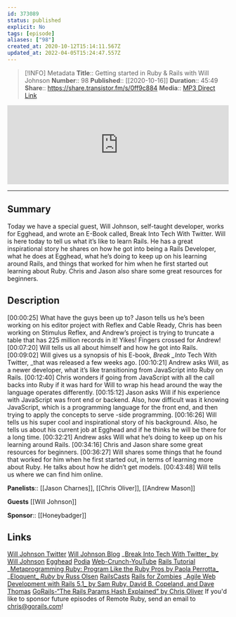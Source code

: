 ```yaml
---
id: 373089
status: published
explicit: No
tags: [episode]
aliases: ["98"]
created_at: 2020-10-12T15:14:11.567Z
updated_at: 2022-04-05T15:24:47.557Z
---
```


> [!INFO] Metadata
> **Title**:: Getting started in Ruby & Rails with Will Johnson
> **Number**:: 98
> **Published**:: [[2020-10-16]]
> **Duration**:: 45:49
> **Share**:: <https://share.transistor.fm/s/0ff9c884>
> **Media**:: [MP3 Direct Link](https://dts.podtrac.com/redirect.mp3/media.transistor.fm/0ff9c884/2d1c8f7b.mp3)

<iframe width="100%" height="180" frameborder="no" scrolling="no" seamless src="https://share.transistor.fm/e/0ff9c884/dark"></iframe>

---

## Summary

Today we have a special guest, Will Johnson, self-taught developer, works for Egghead, and wrote an E-Book called, Break Into Tech With Twitter. Will is here today to tell us what it’s like to learn Rails. He has a great inspirational story he shares on how he got into being a Rails Developer, what he does at Egghead, what he’s doing to keep up on his learning around Rails, and things that worked for him when he first started out learning about Ruby. Chris and Jason also share some great resources for beginners.

## Description

[00:00:25] What have the guys been up to? Jason tells us he’s been working on his editor project with Reflex and Cable Ready, Chris has been working on Stimulus Reflex, and Andrew’s project is trying to truncate a table that has 225 million records in it! Yikes! Fingers crossed for Andrew!
[00:07:20] Will tells us all about himself and how he got into Rails.
[00:09:02] Will gives us a synopsis of his E-book, _Break \_Into_ Tech With Twitter, \_that was released a few weeks ago.
[00:10:21] Andrew asks Will, as a newer developer, what it’s like transitioning from JavaScript into Ruby on Rails.
[00:12:40] Chris wonders if going from JavaScript with all the call backs into Ruby if it was hard for Will to wrap his head around the way the language operates differently.
[00:15:12] Jason asks Will if his experience with JavaScript was front end or backend. Also, how difficult was it knowing JavaScript, which is a programming language for the front end, and then trying to apply the concepts to serve -side programming.
[00:16:26] Will tells us his super cool and inspirational story of his background. Also, he tells us about his current job at Egghead and if he thinks he will be there for a long time.
[00:32:21] Andrew asks Will what he’s doing to keep up on his learning around Rails.
[00:34:16] Chris and Jason share some great resources for beginners.
[00:36:27] Will shares some things that he found that worked for him when he first started out, in terms of learning more about Ruby. He talks about how he didn’t get models.
[00:43:48] Will tells us where we can find him online.

**Panelists**:: [[Jason Charnes]], [[Chris Oliver]], [[Andrew Mason]]

**Guests** [[Will Johnson]]

**Sponsor**:: [[Honeybadger]]

## Links

[Will Johnson Twitter](https://twitter.com/willjohnsonio?lang=en)
[Will Johnson Blog](https://williamjohnson.dev/how-does-the-model-interact-with-the-database/)
_[Break Into Tech With Twitter\_ by Will Johnson](https://www.breakintotech.dev/break-into-tech-with-twitter)
[Egghead](https://egghead.io/)
[Podia](https://www.podia.com/)
[Web-Crunch-YouTube](https://www.youtube.com/c/webcrunch)
[Rails Tutorial](https://www.railstutorial.org/)
_[Metaprogramming Ruby: Program Like the Ruby Pros by Paola Perrotta\_](https://www.amazon.com/Metaprogramming-Ruby-Program-Like-Pros/dp/1934356476/ref=sr_1_4?crid=23XNJ9SI0FMCW&dchild=1&keywords=metaprogramming+ruby&qid=1602014908&sprefix=meta+programming+Ruby%2Caps%2C157&sr=8-4)
_[Eloquent_ _Ruby_ by Russ Olsen](https://www.amazon.com/Eloquent-Ruby-Addison-Wesley-Professional/dp/0321584104/ref=sr_1_1?dchild=1&keywords=eloquent+ruby&qid=1602015137&sr=8-1)
[RailsCasts](http://railscasts.com/)
[Rails for Zombies](https://www.pluralsight.com/courses/code-school-rails-for-zombies?aid=701j0000001heIoAAI&promo=&utm_source=non_branded&utm_medium=digital_paid_search_google&utm_campaign=US_Dynamic&utm_content=&gclid=EAIaIQobChMIx5He5-Og7AIVVcDICh2YNwnWEAAYASAAEgKCPPD_BwE)
_[Agile Web Development with Rails 5.1_ by Sam Ruby, David B. Copeland, and Dave Thomas](https://www.amazon.com/dp/1680502514/ref=emc_b_5_i)
[GoRails-“The Rails Params Hash Explained” by Chris Oliver](https://gorails.com/episodes/the-params-hash)
If you'd like to sponsor future episodes of Remote Ruby, send an email to chris@gorails.com!

